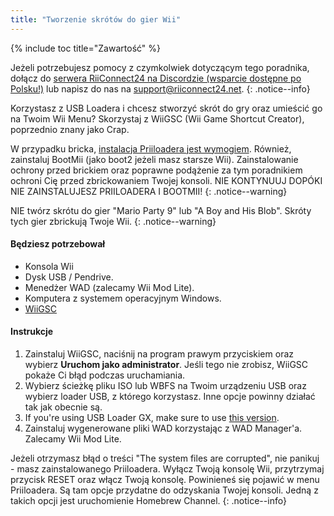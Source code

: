 ```yaml
---
title: "Tworzenie skrótów do gier Wii"
---
```


{% include toc title="Zawartość" %}

Jeżeli potrzebujesz pomocy z czymkolwiek dotyczącym tego poradnika, dołącz do [serwera RiiConnect24 na Discordzie (wsparcie dostępne po Polsku!)](https://discord.gg/rc24) lub napisz do nas na [support@riiconnect24.net](mailto:support@riiconnect24.net).
{: .notice--info}

Korzystasz z USB Loadera i chcesz stworzyć skrót do gry oraz umieścić go na Twoim Wii Menu? Skorzystaj z WiiGSC (Wii Game Shortcut Creator), poprzednio znany jako Crap.

W przypadku bricka, [instalacja Priiloadera jest wymogiem](/priiloader). Również, zainstaluj BootMii (jako boot2 jeżeli masz starsze Wii). Zainstalowanie ochrony przed brickiem oraz poprawne podążenie za tym poradnikiem ochroni Cię przed zbrickowaniem Twojej konsoli. NIE KONTYNUUJ DOPÓKI NIE ZAINSTALUJESZ PRIILOADERA I BOOTMII!
{: .notice--warning}

NIE twórz skrótu do gier "Mario Party 9" lub "A Boy and His Blob". Skróty tych gier zbrickują Twoje Wii.
{: .notice--warning}

#### Będziesz potrzebował

* Konsola Wii
* Dysk USB / Pendrive.
* Menedżer WAD (zalecamy Wii Mod Lite).
* Komputera z systemem operacyjnym Windows.
* [WiiGSC](https://wiidatabase.de/downloads/pc-tools/wiigsc-ehemals-crap/)

#### Instrukcje

1. Zainstaluj WiiGSC, naciśnij na program prawym przyciskiem oraz wybierz **Uruchom jako administrator**. Jeśli tego nie zrobisz, WiiGSC pokaże Ci błąd podczas uruchamiania.
2. Wybierz ścieżkę pliku ISO lub WBFS na Twoim urządzeniu USB oraz wybierz loader USB, z którego korzystasz. Inne opcje powinny działać tak jak obecnie są.
3. If you're using USB Loader GX, make sure to use [this version](https://hbb1.oscwii.org/hbb/usbloader_gx/usbloader_gx.zip).
4. Zainstaluj wygenerowane pliki WAD korzystając z WAD Manager'a. Zalecamy Wii Mod Lite.

Jeżeli otrzymasz błąd o treści "The system files are corrupted", nie panikuj - masz zainstalowanego Priiloadera. Wyłącz Twoją konsolę Wii, przytrzymaj przycisk RESET oraz włącz Twoją konsolę. Powinieneś się pojawić w menu Priiloadera. Są tam opcje przydatne do odzyskania Twojej konsoli. Jedną z takich opcji jest uruchomienie Homebrew Channel.
{: .notice--info}
